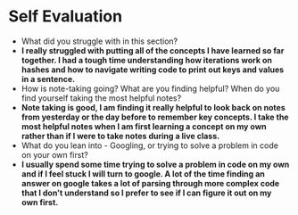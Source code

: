 # Self Evaluation

- What did you struggle with in this section?
- **I really struggled with putting all of the concepts I have learned so far together. I had a tough time understanding how iterations work on hashes and how to navigate writing code to print out keys and values in a sentence.**
- How is note-taking going? What are you finding helpful? When do you find yourself taking the most helpful notes?
- **Note taking is good, I am finding it really helpful to look back on notes from yesterday or the day before to remember key concepts. I take the most helpful notes when I am first learning a concept on my own rather than if I were to take notes during a live class.**
- What do you lean into - Googling, or trying to solve a problem in code on your own first?
- **I usually spend some time trying to solve a problem in code on my own and if I feel stuck I will turn to google. A lot of the time finding an answer on google takes a lot of parsing through more complex code that I don't understand so I prefer to see if I can figure it out on my own first.**
